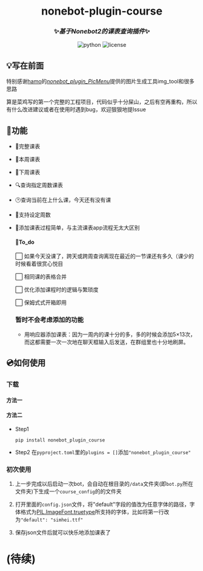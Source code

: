 <div align="center">

# nonebot-plugin-course
### ✨*基于Nonebot2的课表查询插件*✨
</div>
<div align="center">
<img src="https://img.shields.io/badge/python-3.8.10-green" alt="python"> <img src="https://img.shields.io/badge/license-MIT-blue" alt="license">
</div>

## 💡写在前面

特别感谢[hamo](https://github.com/hamo-reid)的[*nonebot_plugin_PicMenu*](https://github.com/hamo-reid/nonebot_plugin_PicMenu)提供的图片生成工具img_tool和很多思路

算是菜鸡写的第一个完整的工程项目，代码似乎十分屎山，之后有空再重构，所以有什么改进建议或者在使用时遇到bug，欢迎狠狠地提Issue

## 🔔功能
 
* 📖完整课表
* 📙本周课表
* 🧾下周课表
* 🔍查询指定周数课表
* 🕑查询当前在上什么课，今天还有没有课
* 📆支持设定周数
* 📌添加课表过程简单，与主流课表app流程无太大区别

    #### 🎯To_do

    ⬜︎ 如果今天没课了，跨天或跨周查询离现在最近的一节课还有多久（课少的时候看着很赏心悦目

    ⬜︎ 相同课的表格合并

    ⬜︎ 优化添加课程时的逻辑与繁琐度

    ⬜︎ 保姆式式开箱即用
    <!-- ☑︎ -->

    ### 暂时不会考虑添加的功能
    - 用响应器添加课表：因为一周内的课十分的多，多的时候会添加5×13次，而这都需要一次一次地在聊天框输入后发送，在群组里也十分地刷屏。

## 💿如何使用
### 下载
#### 方法一


#### 方法二
- Step1
    ```
    pip install nonebot_plugin_course
    ```
- Step2
  在`pyproject.toml`里的`plugins = []`添加`"nonebot_plugin_course"`

### 初次使用
1. 上一步完成以后启动一次bot，会自动在根目录的`/data`文件夹(即`bot.py`所在文件夹)下生成一个`course_config`的的文件夹
   
2. 打开里面的`config.json`文件，将"default"字段的值改为任意字体的路径，字体格式为[PIL.ImageFont.truetype](https://pillow.readthedocs.io/en/stable/reference/ImageFont.html?highlight=truetype#PIL.ImageFont.truetype)所支持的字体，比如将第一行改为`"default": "simhei.ttf"`

3. 保存json文件后就可以快乐地添加课表了

# (待续)
